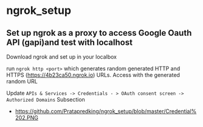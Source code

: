 # ngrok_setup

## Set up ngrok as a proxy to access Google Oauth API (gapi)and test with localhost

Download ngrok and set up in your localbox

run `ngrok http <port>` which generates random generated HTTP and HTTPS (https://4b23ca50.ngrok.io) URLs. Access with the generated random URL

Update `APIs & Services -> Credentials - > OAuth consent screen -> Authorized Domains` Subsection
  - https://github.com/Pratapredking/ngrok_setup/blob/master/Credential%202.PNG
  
  



